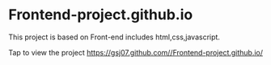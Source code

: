 # Frontend-project.github.io
This project is based on Front-end includes html,css,javascript.

Tap to view the project https://gsj07.github.com//Frontend-project.github.io/
